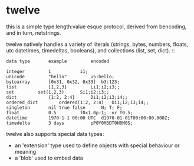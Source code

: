 # twelve

this is a simple type:length:value esque protocol, derived from bencoding, 
and in turn, netstrings. 

twelve natively handles a variety of literals (strings, bytes, 
numbers, floats, utc datetimes, timedeltas, booleans), 
and collections (list, set, dict).  ::

```
data type		example			encoded

integer			1			i1;
unicode			"hello"			u5:hello;
bytearray		[0x31, 0x32, 0x33]	b3:123;
list			[1,2,3]			Li1;i2;i3;;
set			set(1,2,3)		Si1;i2;i3;;
dict			{1:2, 2:4}		Di1;i2;i3;i4;;
ordered_dict		ordered(1:2, 2:4)	Oi1;i2;i3;i4;;
singleton		nil true false		N; T; F;
float			0.5			f0x1.0p-1;  or f0.5;
datetime		1970-1-1 00:00 UTC	d1970-01-01T00:00:00.000Z;
timedelta		3 days			pP0Y0M3DT0H0M0S;
```

twelve also supports special data types:

- an 'extension' type used to define objects with special behaviour or meaning
- a 'blob' used to embed data

